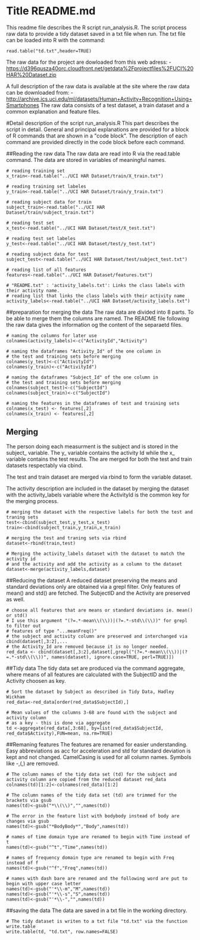Title README.md
========================================================
This readme file describes the R script run_analysis.R. The script process raw data to provide a tidy dataset saved in a txt file when run. The txt file can be loaded into R with the command: 
```
read.table("td.txt",header=TRUE)
```
The raw data for the project are dowloaded from this web adress:
-https://d396qusza40orc.cloudfront.net/getdata%2Fprojectfiles%2FUCI%20HAR%20Dataset.zip 

A full description of the raw data is available at the site where the raw data can be downloaded from:
-http://archive.ics.uci.edu/ml/datasets/Human+Activity+Recognition+Using+Smartphones 
The raw data consists of a test dataset, a train dataset and a common explanation and feature files.

#Detail description of the script run_analysis.R
This part describes the script in detail. General and principal explanations are provided for a block of R commands that are shown in a "code block". The description of each command are provided directly in the code block before each command.

##Reading the raw data
The raw data are read into R via the read.table command. The data are stored in variables of meaningful names.
```
# reading training set
x_train<-read.table("../UCI HAR Dataset/train/X_train.txt")

# reading training set labeles
y_train<-read.table("../UCI HAR Dataset/train/y_train.txt")

# reading subject data for train
subject_train<-read.table("../UCI HAR Dataset/train/subject_train.txt")

# reading test set
x_test<-read.table("../UCI HAR Dataset/test/X_test.txt")

# reading test set labeles
y_test<-read.table("../UCI HAR Dataset/test/y_test.txt")

# reading subject data for test
subject_test<-read.table("../UCI HAR Dataset/test/subject_test.txt")

# reading list of all features
features<-read.table("../UCI HAR Dataset/features.txt")

# "README.txt" : 'activity_labels.txt': Links the class labels with their activity name.
# reading list that links the class labels with their activity name
activity_labels<-read.table("../UCI HAR Dataset/activity_labels.txt")
```
##preparation for merging the data
The raw data are divided into 8 parts. To be able to merge them the columns are named. The README file following the raw data gives the information og the content of the separaetd files.
```
# naming the columns for later use
colnames(activity_labels)<-c("ActivityId","Activity")

# naming the dataframes "Activity_Id" of the one column in 
# the test and training sets before merging
colnames(y_test)<-c("ActivityId")
colnames(y_train)<-c("ActivityId")

# naming the dataframes "Subject_Id" of the one column in 
# the test and training sets before merging
colnames(subject_test)<-c("SubjectId")
colnames(subject_train)<-c("SubjectId")

# naming the features in the dataframes of test and training sets
colnames(x_test) <- features[,2]
colnames(x_train) <- features[,2]
```
## Merging
The person doing each measurment is the subject and is stored in the subject_ variable. The y_ variable contains the activity Id while the x_ variable contains the test results. The are merged for both the test and train datasets respectably via cbind.

The test and train dataset are merged via rbind to form the variable dataset.

The activity description are included in the dataset by merging the dataset with the activity_labels variable where the ActivityId is the common key for the merging process.
```
# merging the dataset with the respective labels for both the test and traning sets
test<-cbind(subject_test,y_test,x_test)
train<-cbind(subject_train,y_train,x_train)

# merging the test and traning sets via rbind
dataset<-rbind(train,test)

# Merging the activity_labels dataset with the dataset to match the activity id 
# and the activity and add the activity as a column to the dataset
dataset<-merge(activity_labels,dataset)
```
##Reducing the dataset
A reduced dataset preserving the means and standard deviations only are obtained via a grepl filter. Only features of mean() and std() are fetched. The SubjectID and the Activity are preserved as well.
```
# choose all features that are means or standard deviations ie. mean() or std()
# I use this argument "(?=.*-mean\\(\\))|(?=.*-std\\(\\))" for grepl to filter out 
# features of type "...meanFreq()"
# the subject and activity column are preserved and interchanged via cbind(dataset[,3:2],...
# the Activity_Id are removed because it is no longer needed.
red_data <- cbind(dataset[,3:2],dataset[,grepl("(?=.*-mean\\(\\))|(?=.*-std\\(\\))", names(dataset), ignore.case=TRUE, perl=TRUE)])
```
##Tidy data
The tidy data set are produced via the command aggregate, where means of all features are calculated with the SubjectID and the Activity choosen as key.
```
# Sort the dataset by Subject as described in Tidy Data, Hadley Wickham
red_data<-red_data[order(red_data$SubjectId),]

# Mean values of the columns 3-68 are found with the subject and activity column 
# as a key - this is done via aggregate
td <-aggregate(red_data[,3:68], by=list(red_data$SubjectId, red_data$Activity),FUN=mean, na.rm=TRUE)
```
##Remaning features
The features are renamed for easier understanding. Easy abbreviations as acc for acceleration and std for standard deviation is kept and not changed. CamelCasing is used for all column names. Symbols like -,(,) are removed.
```
# The column names of the tidy data set (td) for the subject and activity column are copied from the reduced dataset red_data
colnames(td)[1:2]<-colnames(red_data)[1:2]

# The column names of the tidy data set (td) are trimmed for the brackets via gsub
names(td)<-gsub("*\\(\\)","",names(td))

# The error in the feature list with bodybody instead of body are changes via gsub
names(td)<-gsub("*BodyBody*","Body",names(td))

# names of time domain type are renamed to begin with Time instead of t
names(td)<-gsub("^t","Time",names(td))

# names of frequency domain type are renamed to begin with Freq instead of f
names(td)<-gsub("^f","Freq",names(td))

# names with dash bare are renamed and the following word are put to begin with upper case letter
names(td)<-gsub("'*\\-m","M",names(td))
names(td)<-gsub("'*\\-s","S",names(td))
names(td)<-gsub("'*\\-","",names(td))
```
##saving the data
The data are saved in a txt file in the working directory. 
```
# The tidy dataset is writen to a txt file "td.txt" via the function write.table
write.table(td, "td.txt", row.names=FALSE)
```
